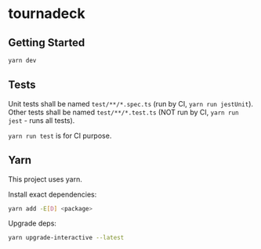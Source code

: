 # tournadeck

## Getting Started

```bash
yarn dev
```

## Tests

Unit tests shall be named `test/**/*.spec.ts` (run by CI, `yarn run jestUnit`).  
Other tests shall be named `test/**/*.test.ts` (NOT run by CI, `yarn run jest` - runs all tests).

`yarn run test` is for CI purpose.

## Yarn

This project uses yarn.

Install exact dependencies:

```bash
yarn add -E[D] <package>
```

Upgrade deps:

```bash
yarn upgrade-interactive --latest
```

